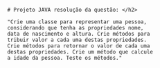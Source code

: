 
    # Projeto JAVA resolução da questão: </h2>

    "Crie uma classe para representar uma pessoa, 
    considerando que tenha as propriedades nome,
    data de nascimento e altura. Crie métodos para
    tribuir valor a cada uma destas propriedades.
    Crie métodos para retornar o valor de cada uma
    destas propriedades. Crie um método que calcule 
    a idade da pessoa. Teste os métodos."
